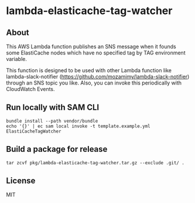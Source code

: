 # lambda-elasticache-tag-watcher

## About

This AWS Lambda function publishes an SNS message when it founds some ElastiCache nodes which have no specified tag by TAG environment variable.

This function is designed to be used with other Lambda function like lambda-slack-notifier (https://github.com/mozamimy/lambda-slack-notifier) through an SNS topic you like. Also, you can invoke this periodically with CloudWatch Events.

## Run locally with SAM CLI

```
bundle install --path vendor/bundle
echo '{}' | ec sam local invoke -t template.example.yml ElastiCacheTagWatcher
```

## Build a package for release

```
tar zcvf pkg/lambda-elasticache-tag-watcher.tar.gz --exclude .git/ .
```

## License

MIT
